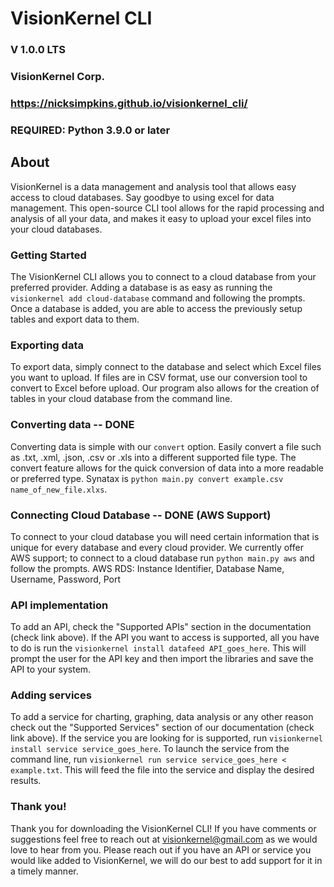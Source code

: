 # VisionKernel CLI
### V 1.0.0 LTS
### VisionKernel Corp.
### https://nicksimpkins.github.io/visionkernel_cli/

### REQUIRED: Python 3.9.0 or later


## About

VisionKernel is a data management and analysis tool that allows easy access to cloud databases. Say goodbye to using excel for data management. This open-source CLI tool allows for the rapid processing and analysis of all your data, and makes it easy to upload your excel files into your cloud databases.

### Getting Started

The VisionKernel CLI allows you to connect to a cloud database from your preferred provider. Adding a database is as easy as running the `visionkernel add cloud-database` command and following the prompts. Once a database is added, you are able to access the previously setup tables and export data to them.


### Exporting data

To export data, simply connect to the database and select which Excel files you want to upload. If files are in CSV format, use our conversion tool to convert to Excel before upload. Our program also allows for the creation of tables in your cloud database from the command line.

### Converting data -- DONE

Converting data is simple with our `convert` option. Easily convert a file such as .txt, .xml, .json, .csv or .xls into a different supported file type. The convert feature allows for the quick conversion of data into a more readable or preferred type. Synatax is `python main.py convert example.csv name_of_new_file.xlxs`.

### Connecting Cloud Database -- DONE (AWS Support)

To connect to your cloud database you will need certain information that is unique for every database and every cloud provider. We currently offer AWS support; to connect to a cloud database run `python main.py aws` and follow the prompts.
AWS RDS: Instance Identifier, Database Name, Username, Password, Port


### API implementation

To add an API, check the "Supported APIs" section in the documentation (check link above). If the API you want to access is supported, all you have to do is run the `visionkernel install datafeed API_goes_here`. This will prompt the user for the API key and then import the libraries and save the API to your system.

### Adding services

To add a service for charting, graphing, data analysis or any other reason check out the "Supported Services" section of our documentation (check link above). If the service you are looking for is supported, run `visionkernel install service service_goes_here`. To launch the service from the command line, run `visionkernel run service service_goes_here < example.txt`. This will feed the file into the service and display the desired results.  

### Thank you!

Thank you for downloading the VisionKernel CLI! If you have comments or suggestions feel free to reach out at visionkernel@gmail.com as we would love to hear from you. Please reach out if you have an API or service you would like added to VisionKernel, we will do our best to add support for it in a timely manner.

